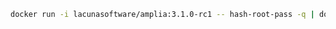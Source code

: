 ﻿```sh
docker run -i lacunasoftware/amplia:3.1.0-rc1 -- hash-root-pass -q | docker secret create amplia_root_password_hash -
```
